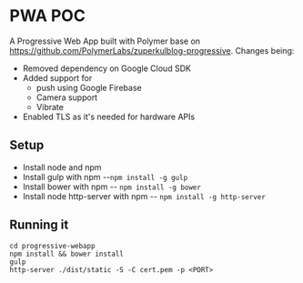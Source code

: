 # PWA POC

A Progressive Web App built with Polymer base on https://github.com/PolymerLabs/zuperkulblog-progressive. Changes being:
* Removed dependency on Google Cloud SDK
* Added support for
  * push using Google Firebase
  * Camera support
  * Vibrate
* Enabled TLS as it's needed for hardware APIs

## Setup

* Install node and npm
* Install gulp with npm --```npm install -g gulp```
* Install bower with npm -- ```npm install -g bower```
* Install node http-server with npm -- ```npm install -g http-server```

## Running it

```
cd progressive-webapp
npm install && bower install
gulp
http-server ./dist/static -S -C cert.pem -p <PORT>
```
